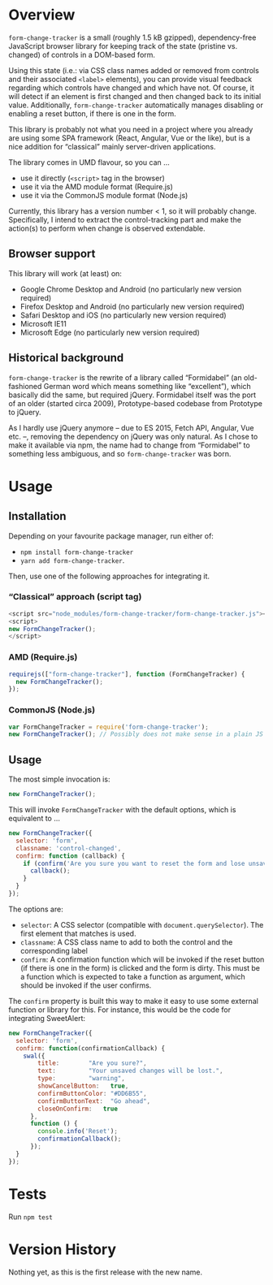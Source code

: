 # Overview

`form-change-tracker` is a small (roughly 1.5 kB gzipped), dependency-free JavaScript browser library for keeping track of the state (pristine vs. changed) of controls in a DOM-based form.

Using this state (i.e.: via CSS class names added or removed from controls and their associated `<label>` elements), you can provide visual feedback regarding which controls have changed and which have not. Of course, it will detect if an element is first changed and then changed back to its initial value. Additionally, `form-change-tracker` automatically manages disabling or enabling a reset button, if there is one in the form. 

This library is probably not what you need in a project where you already are using some SPA framework (React, Angular, Vue or the like), but is a nice addition for “classical” mainly server-driven applications.

The library comes in UMD flavour, so you can …

* use it directly (`<script>` tag in the browser)
* use it via the AMD module format (Require.js)
* use it via the CommonJS module format (Node.js)

Currently, this library has a version number < 1, so it will probably change. Specifically, I intend to extract the control-tracking part and make the action(s) to perform when change is observed extendable.

## Browser support

This library will work (at least) on:

* Google Chrome Desktop and Android (no particularly new version required)
* Firefox Desktop and Android (no particularly new version required)
* Safari Desktop and iOS (no particularly new version required)
* Microsoft IE11
* Microsoft Edge (no particularly new version required)

## Historical background

`form-change-tracker` is the rewrite of a library called “Formidabel” (an old-fashioned German word which means something like “excellent”), which basically did the same, but required jQuery. Formidabel itself was the port of an older (started circa 2009), Prototype-based codebase from Prototype to jQuery.

As I hardly use jQuery anymore – due to ES 2015, Fetch API, Angular, Vue etc. –, removing the dependency on jQuery was only natural. As I chose to make it available via npm, the name had to change from “Formidabel” to something less ambiguous, and so `form-change-tracker` was born.


# Usage

## Installation

Depending on your favourite package manager, run either of:
* `npm install form-change-tracker`
* `yarn add form-change-tracker`. 

Then, use one of the following approaches for integrating it.


### “Classical” approach (script tag)

```js
<script src="node_modules/form-change-tracker/form-change-tracker.js"></script>
<script>
new FormChangeTracker();
</script>
```

### AMD (Require.js)

```js
requirejs(["form-change-tracker"], function (FormChangeTracker) {
  new FormChangeTracker();
});
```

### CommonJS (Node.js)

```js
var FormChangeTracker = require('form-change-tracker');
new FormChangeTracker(); // Possibly does not make sense in a plain JS context
```  

## Usage

The most simple invocation is:

```js
new FormChangeTracker();
```
This will invoke `FormChangeTracker` with the default options, which is equivalent to … 

```js
new FormChangeTracker({
  selector: 'form',
  classname: 'control-changed',
  confirm: function (callback) {
    if (confirm('Are you sure you want to reset the form and lose unsaved changes?')) {
      callback();
    }
  }
});
```

The options are:

* `selector`: A CSS selector (compatible with `document.querySelector`). The first element that matches is used.
* `classname`: A CSS class name to add to both the control and the corresponding label
* `confirm`: A confirmation function which will be invoked if the reset button (if there is one in the form) is clicked and the form is dirty. This must be a function which is expected to take a function as argument, which should be invoked if the user confirms.

The `confirm` property is built this way to make it easy to use some external function or library for this. For instance, this would be the code for integrating SweetAlert:

```js
new FormChangeTracker({
  selector: 'form',
  confirm: function(confirmationCallback) {
    swal({
        title:        "Are you sure?",
        text:         "Your unsaved changes will be lost.",
        type:         "warning",
        showCancelButton:   true,
        confirmButtonColor: "#DD6B55",
        confirmButtonText:  "Go ahead",
        closeOnConfirm:   true
      },
      function () {
        console.info('Reset');
        confirmationCallback();
      });
  }
});
```


# Tests

Run ``npm test``


# Version History

Nothing yet, as this is the first release with the new name.
